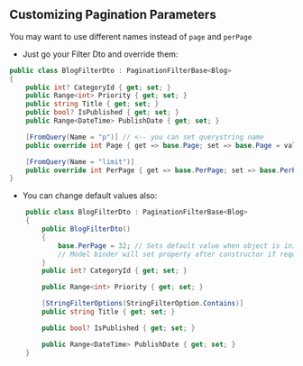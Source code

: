 ## Customizing Pagination Parameters
You may want to use different names instead of `page` and `perPage`

- Just go your Filter Dto and override them:

```csharp
public class BlogFilterDto : PaginationFilterBase<Blog>
{
    public int? CategoryId { get; set; }
    public Range<int> Priority { get; set; }
    public string Title { get; set; }
    public bool? IsPublished { get; set; }
    public Range<DateTime> PublishDate { get; set; }

    [FromQuery(Name = "p")] // <-- you can set querystring name
    public override int Page { get => base.Page; set => base.Page = value; }

    [FromQuery(Name = "limit")]
    public override int PerPage { get => base.PerPage; set => base.PerPage = value; }
}
```

- You can change default values also:
```csharp
    public class BlogFilterDto : PaginationFilterBase<Blog>
    {
        public BlogFilterDto()
        {
            base.PerPage = 32; // Sets default value when object is initialized.
            // Model binder will set property after constructor if request has this parameter.
        }
        public int? CategoryId { get; set; }

        public Range<int> Priority { get; set; }

        [StringFilterOptions(StringFilterOption.Contains)]
        public string Title { get; set; }

        public bool? IsPublished { get; set; }

        public Range<DateTime> PublishDate { get; set; }
    }
```